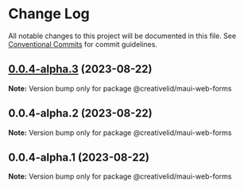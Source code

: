 # Change Log

All notable changes to this project will be documented in this file.
See [Conventional Commits](https://conventionalcommits.org) for commit guidelines.

## [0.0.4-alpha.3](https://github.com/Creative-Lid/lib-maui/compare/@creativelid/maui-web-forms@0.0.4-alpha.2...@creativelid/maui-web-forms@0.0.4-alpha.3) (2023-08-22)

**Note:** Version bump only for package @creativelid/maui-web-forms





## 0.0.4-alpha.2 (2023-08-22)

**Note:** Version bump only for package @creativelid/maui-web-forms





## 0.0.4-alpha.1 (2023-08-22)

**Note:** Version bump only for package @creativelid/maui-web-forms
